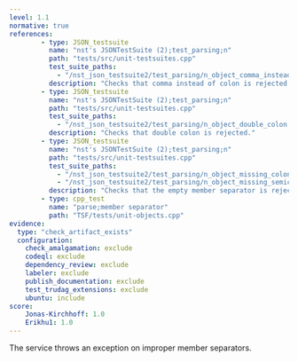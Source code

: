 ```yaml
---
level: 1.1
normative: true
references:
        - type: JSON_testsuite
          name: "nst's JSONTestSuite (2);test_parsing;n"   
          path: "tests/src/unit-testsuites.cpp"
          test_suite_paths:
            - "/nst_json_testsuite2/test_parsing/n_object_comma_instead_of_colon.json"
          description: "Checks that comma instead of colon is rejected."
        - type: JSON_testsuite
          name: "nst's JSONTestSuite (2);test_parsing;n"
          path: "tests/src/unit-testsuites.cpp" 
          test_suite_paths:
            - "/nst_json_testsuite2/test_parsing/n_object_double_colon.json"
          description: "Checks that double colon is rejected."
        - type: JSON_testsuite
          name: "nst's JSONTestSuite (2);test_parsing;n"
          path: "tests/src/unit-testsuites.cpp"
          test_suite_paths:
            - "/nst_json_testsuite2/test_parsing/n_object_missing_colon.json"
            - "/nst_json_testsuite2/test_parsing/n_object_missing_semicolon.json"
          description: "Checks that the empty member separator is rejected."
        - type: cpp_test
          name: "parse;member separator"
          path: "TSF/tests/unit-objects.cpp"
evidence:
  type: "check_artifact_exists"
  configuration:
    check_amalgamation: exclude
    codeql: exclude
    dependency_review: exclude
    labeler: exclude
    publish_documentation: exclude
    test_trudag_extensions: exclude
    ubuntu: include
score:
    Jonas-Kirchhoff: 1.0
    Erikhu1: 1.0
---
```


The service throws an exception on improper member separators.